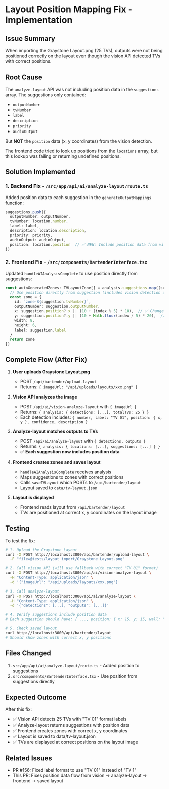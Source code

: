 # Layout Position Mapping Fix - Implementation

## Issue Summary
When importing the Graystone Layout.png (25 TVs), outputs were not being positioned correctly on the layout even though the vision API detected TVs with correct positions.

## Root Cause
The `analyze-layout` API was not including position data in the `suggestions` array. The suggestions only contained:
- `outputNumber`
- `tvNumber`
- `label`
- `description`
- `priority`
- `audioOutput`

But **NOT** the `position` data (x, y coordinates) from the vision detection.

The frontend code tried to look up positions from the `locations` array, but this lookup was failing or returning undefined positions.

## Solution Implemented

### 1. Backend Fix - `/src/app/api/ai/analyze-layout/route.ts`
Added position data to each suggestion in the `generateOutputMappings` function:

```typescript
suggestions.push({
  outputNumber: outputNumber,
  tvNumber: location.number,
  label: label,
  description: location.description,
  priority: priority,
  audioOutput: audioOutput,
  position: location.position  // ✅ NEW: Include position data from vision detection
})
```

### 2. Frontend Fix - `/src/components/BartenderInterface.tsx`
Updated `handleAIAnalysisComplete` to use position directly from suggestions:

```typescript
const autoGeneratedZones: TVLayoutZone[] = analysis.suggestions.map((suggestion: any, index: number) => {
  // Use position directly from suggestion (includes vision detection data)
  const zone = {
    id: `zone-${suggestion.tvNumber}`,
    outputNumber: suggestion.outputNumber,
    x: suggestion.position?.x || (10 + (index % 5) * 18),  // ✅ Changed from location?.position.x
    y: suggestion.position?.y || (10 + Math.floor(index / 5) * 20),  // ✅ Changed from location?.position.y
    width: 8,
    height: 6,
    label: suggestion.label
  }
  return zone
})
```

## Complete Flow (After Fix)

1. **User uploads Graystone Layout.png**
   - POST `/api/bartender/upload-layout`
   - Returns: `{ imageUrl: "/api/uploads/layouts/xxx.png" }`

2. **Vision API analyzes the image**
   - POST `/api/ai/vision-analyze-layout` with `{ imageUrl }`
   - Returns: `{ analysis: { detections: [...], totalTVs: 25 } }`
   - Each detection includes: `{ number, label: "TV 01", position: { x, y }, confidence, description }`

3. **Analyze-layout matches outputs to TVs**
   - POST `/api/ai/analyze-layout` with `{ detections, outputs }`
   - Returns: `{ analysis: { locations: [...], suggestions: [...] } }`
   - ✅ **Each suggestion now includes position data**

4. **Frontend creates zones and saves layout**
   - `handleAIAnalysisComplete` receives analysis
   - Maps suggestions to zones with correct positions
   - Calls `saveTVLayout` which POSTs to `/api/bartender/layout`
   - Layout saved to `data/tv-layout.json`

5. **Layout is displayed**
   - Frontend reads layout from `/api/bartender/layout`
   - TVs are positioned at correct x, y coordinates on the layout image

## Testing

To test the fix:

```bash
# 1. Upload the Graystone Layout
curl -X POST http://localhost:3000/api/bartender/upload-layout \
  -F "file=@tests/layout_import/Graystone Layout.png"

# 2. Call vision API (will use fallback with correct "TV 01" format)
curl -X POST http://localhost:3000/api/ai/vision-analyze-layout \
  -H "Content-Type: application/json" \
  -d '{"imageUrl": "/api/uploads/layouts/xxx.png"}'

# 3. Call analyze-layout
curl -X POST http://localhost:3000/api/ai/analyze-layout \
  -H "Content-Type: application/json" \
  -d '{"detections": [...], "outputs": [...]}'

# 4. Verify suggestions include position data
# Each suggestion should have: { ..., position: { x: 15, y: 15, wall: "..." } }

# 5. Check saved layout
curl http://localhost:3000/api/bartender/layout
# Should show zones with correct x, y positions
```

## Files Changed

1. `src/app/api/ai/analyze-layout/route.ts` - Added position to suggestions
2. `src/components/BartenderInterface.tsx` - Use position from suggestions directly

## Expected Outcome

After this fix:
- ✅ Vision API detects 25 TVs with "TV 01" format labels
- ✅ Analyze-layout returns suggestions with position data
- ✅ Frontend creates zones with correct x, y coordinates
- ✅ Layout is saved to data/tv-layout.json
- ✅ TVs are displayed at correct positions on the layout image

## Related Issues

- PR #156: Fixed label format to use "TV 01" instead of "TV 1"
- This PR: Fixes position data flow from vision → analyze-layout → frontend → saved layout
